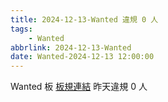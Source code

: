 ```yaml
---
title: 2024-12-13-Wanted 違規 0 人
tags:
    - Wanted
abbrlink: 2024-12-13-Wanted
date: Wanted-2024-12-13 12:00:00
---
```

Wanted 板 [板規連結](https://www.ptt.cc/bbs/Wanted/M.1608829773.A.D3B.html)
昨天違規 0 人
